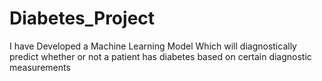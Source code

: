 # Diabetes_Project
I have Developed a Machine Learning Model Which will diagnostically predict whether or not a patient has diabetes based on certain diagnostic measurements
